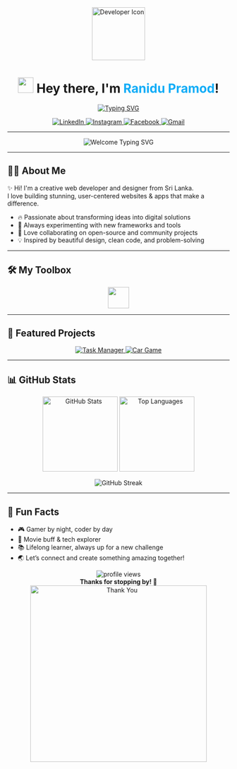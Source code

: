 <div align="center">
  <img src="https://user-images.githubusercontent.com/74038190/229223156-0cbdaba9-3128-4d8e-8719-b6b4cf741b67.gif" width="120px" alt="Developer Icon" />

  # <img src="https://media.giphy.com/media/hvRJCLFzcasrR4ia7z/giphy.gif" width="35px"> Hey there, I'm <span style="color:#0FACF7;font-weight:bold;">Ranidu Pramod</span>!
  
  [![Typing SVG](https://readme-typing-svg.herokuapp.com?font=Fira+Code&size=24&pause=1000&color=F7C873&vCenter=true&width=700&lines=💻+Web+Developer+%26+Designer;⚡+Full-Stack+Explorer;🌱+Always+Learning+Something+New;🎨+Transforming+Ideas+into+Digital+Realities)](https://git.io/typing-svg)

  <a href="https://www.linkedin.com/in/ranindu-pramod/" target="_blank">
    <img src="https://img.shields.io/badge/-LinkedIn-0077B5?style=for-the-badge&logo=linkedin&logoColor=white" alt="LinkedIn">
  </a>
  <a href="https://www.instagram.com/promodranidu/" target="_blank">
    <img src="https://img.shields.io/badge/-Instagram-E4405F?style=for-the-badge&logo=instagram&logoColor=white" alt="Instagram">
  </a>
  <a href="https://www.facebook.com/ranidu.promod.7" target="_blank">
    <img src="https://img.shields.io/badge/-Facebook-1877F2?style=for-the-badge&logo=facebook&logoColor=white" alt="Facebook">
  </a>
  <a href="mailto:promoranidu@gmail.com">
    <img src="https://img.shields.io/badge/-Gmail-D14836?style=for-the-badge&logo=gmail&logoColor=white" alt="Gmail">
  </a>
</div>

---

<p align="center">
  <img src="https://readme-typing-svg.herokuapp.com?font=Fira+Code&duration=2500&pause=900&color=0FACF7&vCenter=true&width=700&lines=Welcome+to+my+digital+space!+;Let%E2%80%99s+build+the+future+together+%F0%9F%9A%80" alt="Welcome Typing SVG" />
</p>

---

## 🧑‍💻 About Me

✨ Hi! I'm a creative web developer and designer from Sri Lanka.  
I love building stunning, user-centered websites & apps that make a difference.

- 🔥 Passionate about transforming ideas into digital solutions
- 🚀 Always experimenting with new frameworks and tools
- 🤝 Love collaborating on open-source and community projects
- 💡 Inspired by beautiful design, clean code, and problem-solving

---

## 🛠️ My Toolbox

<p align="center">
  <img src="https://skillicons.dev/icons?i=html,css,js,php,java,py,cpp,c,mongodb,express,react,nodejs,bootstrap,figma,git,github,vscode" height="48" />
</p>

---

## 🚩 Featured Projects

<p align="center">
  <a href="https://github.com/RP1999/Task-Manager">
    <img src="https://github-readme-stats.vercel.app/api/pin/?username=RP1999&repo=Task-Manager&theme=radical" alt="Task Manager" />
  </a>
  <a href="https://github.com/RP1999/Car-Game">
    <img src="https://github-readme-stats.vercel.app/api/pin/?username=RP1999&repo=Car-Game&theme=radical" alt="Car Game" />
  </a>
</p>

---

## 📊 GitHub Stats

<p align="center">
  <img src="https://github-readme-stats.vercel.app/api?username=RP1999&show_icons=true&theme=radical" alt="GitHub Stats" height="170">
  <img src="https://github-readme-stats.vercel.app/api/top-langs/?username=RP1999&layout=compact&theme=radical" alt="Top Languages" height="170">
</p>
<p align="center">
  <img src="https://github-readme-streak-stats.herokuapp.com/?user=RP1999&theme=radical" alt="GitHub Streak" />
</p>

---

## 🌱 Fun Facts

- 🎮 Gamer by night, coder by day
- 🍿 Movie buff & tech explorer
- 📚 Lifelong learner, always up for a new challenge
- 🌏 Let’s connect and create something amazing together!

<div align="center">
  <img src="https://komarev.com/ghpvc/?username=RP1999&label=Profile%20views&color=0e75b6&style=flat" alt="profile views">
  <br>
  <b>Thanks for stopping by! 🚀</b>
  <br>
  <img src="https://github.com/VishvaAloka/VishvaAloka/assets/144552160/fac3bb08-731f-4725-bcd0-7d2540aa18df" width="400px" alt="Thank You">
</div>
